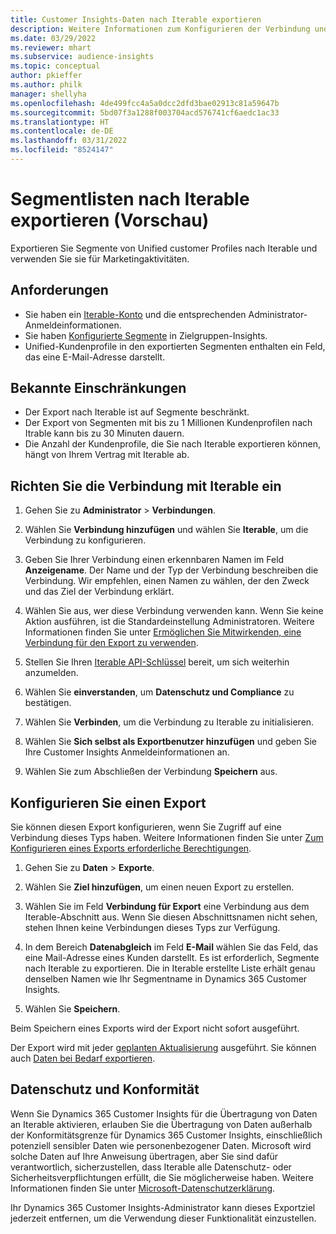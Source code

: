 ```yaml
---
title: Customer Insights-Daten nach Iterable exportieren
description: Weitere Informationen zum Konfigurieren der Verbindung und zum Exportieren nach Iterable.
ms.date: 03/29/2022
ms.reviewer: mhart
ms.subservice: audience-insights
ms.topic: conceptual
author: pkieffer
ms.author: philk
manager: shellyha
ms.openlocfilehash: 4de499fcc4a5a0dcc2dfd3bae02913c81a59647b
ms.sourcegitcommit: 5bd07f3a1288f003704acd576741cf6aedc1ac33
ms.translationtype: HT
ms.contentlocale: de-DE
ms.lasthandoff: 03/31/2022
ms.locfileid: "8524147"
---
```

# <a name="export-segment-lists-to-iterable-preview"></a>Segmentlisten nach Iterable exportieren (Vorschau)

Exportieren Sie Segmente von Unified customer Profiles nach Iterable und verwenden Sie sie für Marketingaktivitäten.

## <a name="prerequisites"></a>Anforderungen

-   Sie haben ein [Iterable-Konto](https://iterable.com/) und die entsprechenden Administrator-Anmeldeinformationen.
-   Sie haben [Konfigurierte Segmente](segments.md) in Zielgruppen-Insights.
-   Unified-Kundenprofile in den exportierten Segmenten enthalten ein Feld, das eine E-Mail-Adresse darstellt.

## <a name="known-limitations"></a>Bekannte Einschränkungen

- Der Export nach Iterable ist auf Segmente beschränkt.
- Der Export von Segmenten mit bis zu 1 Millionen Kundenprofilen nach Itrable kann bis zu 30 Minuten dauern. 
- Die Anzahl der Kundenprofile, die Sie nach Iterable exportieren können, hängt von Ihrem Vertrag mit Iterable ab.

## <a name="set-up-connection-to-iterable"></a>Richten Sie die Verbindung mit Iterable ein

1. Gehen Sie zu **Administrator** > **Verbindungen**.

1. Wählen Sie **Verbindung hinzufügen** und wählen Sie **Iterable**, um die Verbindung zu konfigurieren.

1. Geben Sie Ihrer Verbindung einen erkennbaren Namen im Feld **Anzeigename**. Der Name und der Typ der Verbindung beschreiben die Verbindung. Wir empfehlen, einen Namen zu wählen, der den Zweck und das Ziel der Verbindung erklärt.

1. Wählen Sie aus, wer diese Verbindung verwenden kann. Wenn Sie keine Aktion ausführen, ist die Standardeinstellung Administratoren. Weitere Informationen finden Sie unter [Ermöglichen Sie Mitwirkenden, eine Verbindung für den Export zu verwenden](connections.md#allow-contributors-to-use-a-connection-for-exports).

1. Stellen Sie Ihren [Iterable API-Schlüssel](https://support.iterable.com/hc/en-us/articles/360043464871) bereit, um sich weiterhin anzumelden. 

1. Wählen Sie **einverstanden**, um **Datenschutz und Compliance** zu bestätigen.

1. Wählen Sie **Verbinden**, um die Verbindung zu Iterable zu initialisieren.

1. Wählen Sie **Sich selbst als Exportbenutzer hinzufügen** und geben Sie Ihre Customer Insights Anmeldeinformationen an.

1. Wählen Sie zum Abschließen der Verbindung **Speichern** aus.

## <a name="configure-an-export"></a>Konfigurieren Sie einen Export

Sie können diesen Export konfigurieren, wenn Sie Zugriff auf eine Verbindung dieses Typs haben. Weitere Informationen finden Sie unter [Zum Konfigurieren eines Exports erforderliche Berechtigungen](export-destinations.md#set-up-a-new-export).

1. Gehen Sie zu **Daten** > **Exporte**.

1. Wählen Sie **Ziel hinzufügen**, um einen neuen Export zu erstellen.

1. Wählen Sie im Feld **Verbindung für Export** eine Verbindung aus dem Iterable-Abschnitt aus. Wenn Sie diesen Abschnittsnamen nicht sehen, stehen Ihnen keine Verbindungen dieses Typs zur Verfügung.

3. In dem Bereich **Datenabgleich** im Feld **E-Mail** wählen Sie das Feld, das eine Mail-Adresse eines Kunden darstellt. Es ist erforderlich, Segmente nach Iterable zu exportieren. Die in Iterable erstellte Liste erhält genau denselben Namen wie Ihr Segmentname in Dynamics 365 Customer Insights.

1. Wählen Sie **Speichern**.

Beim Speichern eines Exports wird der Export nicht sofort ausgeführt.

Der Export wird mit jeder [geplanten Aktualisierung](system.md#schedule-tab) ausgeführt. Sie können auch [Daten bei Bedarf exportieren](export-destinations.md#run-exports-on-demand). 


## <a name="data-privacy-and-compliance"></a>Datenschutz und Konformität

Wenn Sie Dynamics 365 Customer Insights für die Übertragung von Daten an Iterable aktivieren, erlauben Sie die Übertragung von Daten außerhalb der Konformitätsgrenze für Dynamics 365 Customer Insights, einschließlich potenziell sensibler Daten wie personenbezogener Daten. Microsoft wird solche Daten auf Ihre Anweisung übertragen, aber Sie sind dafür verantwortlich, sicherzustellen, dass Iterable alle Datenschutz- oder Sicherheitsverpflichtungen erfüllt, die Sie möglicherweise haben. Weitere Informationen finden Sie unter [Microsoft-Datenschutzerklärung](https://go.microsoft.com/fwlink/?linkid=396732).

Ihr Dynamics 365 Customer Insights-Administrator kann dieses Exportziel jederzeit entfernen, um die Verwendung dieser Funktionalität einzustellen.
